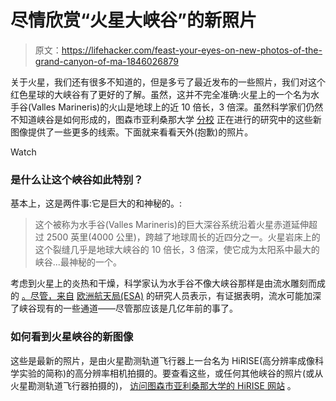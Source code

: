 # 尽情欣赏“火星大峡谷”的新照片

> 原文：<https://lifehacker.com/feast-your-eyes-on-new-photos-of-the-grand-canyon-of-ma-1846026879>

关于火星，我们还有很多不知道的，但是多亏了最近发布的一些照片，我们对这个红色星球的大峡谷有了更好的了解。虽然，这并不完全准确:火星上的一个名为水手谷(Valles Marineris)的火山是地球上的近 10 倍长，3 倍深。虽然科学家们仍然不知道峡谷是如何形成的，图森市亚利桑那大学 [分校](https://www.uahirise.org/) 正在进行的研究中的这些新图像提供了一些更多的线索。下面就来看看天外(抱歉)的照片。

Watch

### 是什么让这个峡谷如此特别？

基本上，这是两件事:它是巨大的和神秘的。:

> 这个被称为水手谷(Valles Marineris)的巨大深谷系统沿着火星赤道延伸超过 2500 英里(4000 公里)，跨越了地球周长的近四分之一。火星岩床上的这个裂缝几乎是地球大峡谷的 10 倍长，3 倍深，使它成为太阳系中最大的峡谷...最神秘的一个。

考虑到火星上的炎热和干燥，科学家认为水手谷不像大峡谷那样是由流水雕刻而成的 [。尽管，来自](https://www.space.com/mars-deepest-canyon-in-solar-system) [<u>欧洲航天局(ESA)</u>](https://www.esa.int/Science_Exploration/Space_Science/The_Solar_System_s_grandest_canyon) 的研究人员表示，有证据表明，流水可能加深了峡谷现有的一些通道——尽管那应该是几亿年前的事了。

### **如何看到火星峡谷的新图像**

这些是最新的照片，是由火星勘测轨道飞行器上一台名为 HiRISE(高分辨率成像科学实验的简称)的高分辨率相机拍摄的。要查看这些，或任何其他峡谷的照片(或从火星勘测轨道飞行器拍摄的)， [访问图森市亚利桑那大学的 HiRISE 网站](https://mars.nasa.gov/mro/multimedia/images/?SearchTerm=Valles+Marineris&SearchTagID=&SearchTermHidden=Valles+Marineris) 。